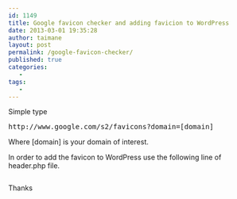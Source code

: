 ```yaml
---
id: 1149
title: Google favicon checker and adding favicion to WordPress
date: 2013-03-01 19:35:28
author: taimane
layout: post
permalink: /google-favicon-checker/
published: true
categories:
   -
tags:
   -
---
```

Simple type 

<pre class="prettyprint">http://www.google.com/s2/favicons?domain=[domain]</pre>

Where [domain] is your domain of interest.

In order to add the favicon to WordPress use the following line of header.php file.

<pre class="prettyprint"><link rel="shortcut icon" href="<?php echo get_bloginfo('stylesheet_directory'); ?>/favicon.ico" type="image/x-icon" /></pre>

Thanks  

